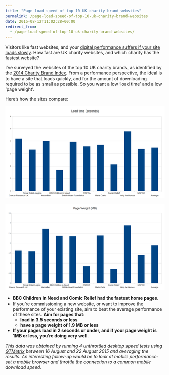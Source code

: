 ```yaml
---
title: "Page load speed of top 10 UK charity brand websites"
permalink: /page-load-speed-of-top-10-uk-charity-brand-websites
date: 2015-08-12T11:02:28+00:00
redirect_from:
  - /page-load-speed-of-top-10-uk-charity-brand-websites/
---
```


Visitors like fast websites, and your [digital performance suffers if your site loads slowly](http://www.martinlugton.com/page-load-speed-important-impact-site-speed-conversions-revenue/). How fast are UK charity websites, and which charity has the fastest website?

I’ve surveyed the websites of the top 10 UK charity brands, as identified by the [2014 Charity Brand Index](http://www.thirdsector.co.uk/cancer-research-uk-named-best-charity-brand-2014/communications/article/1309460). From a performance perspective, the ideal is to have a site that loads quickly, and for the amount of downloading required to be as small as possible. So you want a low ‘load time’ and a low ‘page weight’.

Here’s how the sites compare:

![Graph displaying load time of the top 10 UK charity brand websites](https://github.com/martinlugton/martinlugton.github.io/blob/main/images/Load-time-of-the-top-10-UK-charity-websites.png?raw=true)

![Graph displaying page weight of the top 10 UK charity brand websites](https://github.com/martinlugton/martinlugton.github.io/blob/main/images/Page-weight-of-the-top-10-UK-charity-websites.png?raw=true)

- **BBC Children in Need and Comic Relief had the fastest home pages.**
- If you’re commissioning a new website, or want to improve the performance of your existing site, aim to beat the average performance of these sites. **Aim for pages that**:
  - **load in 3.5 seconds or less**
  - **have a page weight of 1.9 MB or less**
- **If your pages load in 2 seconds or under, and if your page weight is 1MB or less, you’re doing very well**.

*This data was obtained by running 4 unthrottled desktop speed tests using [GTMetrix](http://www.gtmetrix.com/) between 16 August and 22 August 2015 and averaging the results. An interesting follow-up would be to look at mobile performance: set a mobile browser and throttle the connection to a common mobile download speed.*